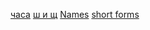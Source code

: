 [часа](https://russian.stackexchange.com/questions/15233/pronunciation-of-%D1%87%D0%B0%D1%81%D0%B0)
[ш и щ](https://russian.stackexchange.com/questions/1719/difference-in-pronunciation-between-%D1%89-and-%D1%88%D1%8C#:~:text=Roughly%20speaking%2C%20in%20Standard%20Russian,'the%20dish%20she%20likes)
[Names](https://en.m.wikibooks.org/wiki/Russian/Names)
[short forms](https://talkpal.ai/grammar/short-form-adjectives-in-russian-grammar/#:~:text=Using%20Short%20Form%20Adjectives%20in%20Sentences&text=Predicative%20use%3A%20Short%20form%20adjectives,%D0%B3%D0%BE%D0%BB%D0%BE%D0%B4%D0%B5%D0%BD%20(Sergey%20is%20hungry).)
